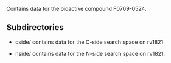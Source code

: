 Contains data for the bioactive compound F0709-0524.

## Subdirectories

- cside/ contains data for the C-side search space on rv1821.

- nside/ contains data for the N-side search space on rv1821.


